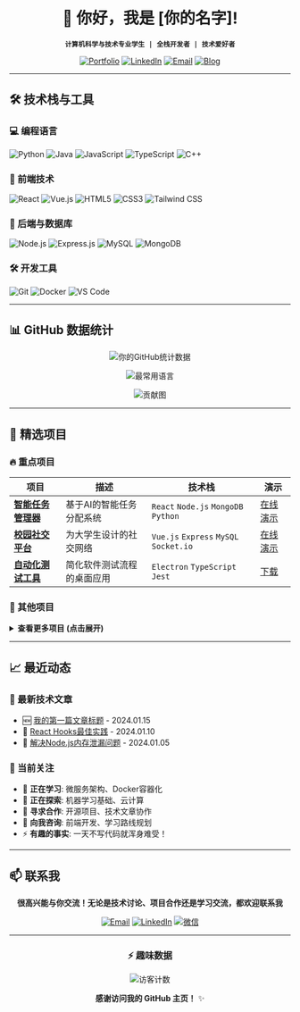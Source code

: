 <!-- 横幅部分 -->
<div align="center">

# 👋 你好，我是 [你的名字]!

**`计算机科学与技术专业学生 | 全栈开发者 | 技术爱好者`**

[![Portfolio](https://img.shields.io/badge/🌐-个人网站-00B4D8?style=for-the-badge)](你的网站链接)
[![LinkedIn](https://img.shields.io/badge/LinkedIn-0A66C2?style=for-the-badge&logo=linkedin&logoColor=white)](你的LinkedIn)
[![Email](https://img.shields.io/badge/Email-D14836?style=for-the-badge&logo=gmail&logoColor=white)](mailto:你的邮箱)
[![Blog](https://img.shields.io/badge/📝-技术博客-FF6B6B?style=for-the-badge)](你的博客链接)

</div>

---

## 🛠️ 技术栈与工具

### 💻 编程语言
![Python](https://img.shields.io/badge/Python-3776AB?style=for-the-badge&logo=python&logoColor=white)
![Java](https://img.shields.io/badge/Java-ED8B00?style=for-the-badge&logo=java&logoColor=white)
![JavaScript](https://img.shields.io/badge/JavaScript-F7DF1E?style=for-the-badge&logo=javascript&logoColor=black)
![TypeScript](https://img.shields.io/badge/TypeScript-3178C6?style=for-the-badge&logo=typescript&logoColor=white)
![C++](https://img.shields.io/badge/C++-00599C?style=for-the-badge&logo=c%2B%2B&logoColor=white)

### 🎨 前端技术
![React](https://img.shields.io/badge/React-20232A?style=for-the-badge&logo=react&logoColor=61DAFB)
![Vue.js](https://img.shields.io/badge/Vue.js-4FC08D?style=for-the-badge&logo=vue.js&logoColor=white)
![HTML5](https://img.shields.io/badge/HTML5-E34F26?style=for-the-badge&logo=html5&logoColor=white)
![CSS3](https://img.shields.io/badge/CSS3-1572B6?style=for-the-badge&logo=css3&logoColor=white)
![Tailwind CSS](https://img.shields.io/badge/Tailwind_CSS-38B2AC?style=for-the-badge&logo=tailwind-css&logoColor=white)

### 🔧 后端与数据库
![Node.js](https://img.shields.io/badge/Node.js-339933?style=for-the-badge&logo=nodedotjs&logoColor=white)
![Express.js](https://img.shields.io/badge/Express.js-000000?style=for-the-badge&logo=express&logoColor=white)
![MySQL](https://img.shields.io/badge/MySQL-4479A1?style=for-the-badge&logo=mysql&logoColor=white)
![MongoDB](https://img.shields.io/badge/MongoDB-47A248?style=for-the-badge&logo=mongodb&logoColor=white)

### 🛠️ 开发工具
![Git](https://img.shields.io/badge/Git-F05032?style=for-the-badge&logo=git&logoColor=white)
![Docker](https://img.shields.io/badge/Docker-2496ED?style=for-the-badge&logo=docker&logoColor=white)
![VS Code](https://img.shields.io/badge/VS_Code-007ACC?style=for-the-badge&logo=visual-studio-code&logoColor=white)

---

## 📊 GitHub 数据统计

<div align="center">
  
<!-- 动态统计卡片 -->
![你的GitHub统计数据](https://github-readme-stats.vercel.app/api?username=你的用户名&show_icons=true&theme=radical&hide_title=true)

<!-- 最常用语言 -->
![最常用语言](https://github-readme-stats.vercel.app/api/top-langs/?username=你的用户名&layout=compact&theme=radical&hide_title=true)

<!-- 连续贡献图 -->
![贡献图](https://github-readme-streak-stats.herokuapp.com/?user=你的用户名&theme=radical)

</div>

---

## 🚀 精选项目

### 🔥 重点项目
| 项目 | 描述 | 技术栈 | 演示 |
|------|------|--------|------|
| **[智能任务管理器](项目链接)** | 基于AI的智能任务分配系统 | `React` `Node.js` `MongoDB` `Python` | [在线演示](演示链接) |
| **[校园社交平台](项目链接)** | 为大学生设计的社交网络 | `Vue.js` `Express` `MySQL` `Socket.io` | [在线演示](演示链接) |
| **[自动化测试工具](项目链接)** | 简化软件测试流程的桌面应用 | `Electron` `TypeScript` `Jest` | [下载](下载链接) |

### 💼 其他项目
<details>
<summary><b>查看更多项目 (点击展开)</b></summary>

#### 🌐 Web 应用
- **[个人博客系统](链接)** - 基于React和Node.js的全栈博客系统
- **[在线代码编辑器](链接)** - 支持多语言的实时协作编辑器

#### 🛠️ 工具类
- **[API 测试工具](链接)** - 简化REST API测试的Chrome扩展
- **[数据可视化工具](链接)** - 将CSV数据转换为交互式图表

#### 🎮 趣味项目
- **[贪吃蛇游戏](链接)** - 使用Canvas开发的经典游戏
- **[天气应用](链接)** - 实时天气查询PWA应用
</details>

---

## 📈 最近动态

<!-- 最近博客文章 -->
### 📝 最新技术文章
- 🆕 [我的第一篇文章标题](文章链接) - 2024.01.15
- 🔄 [React Hooks最佳实践](文章链接) - 2024.01.10
- 🐛 [解决Node.js内存泄漏问题](文章链接) - 2024.01.05

<!-- 状态更新 -->
### 🎯 当前关注
- 🔭 **正在学习**: 微服务架构、Docker容器化
- 🌱 **正在探索**: 机器学习基础、云计算
- 👯 **寻求合作**: 开源项目、技术文章协作
- 💬 **向我咨询**: 前端开发、学习路线规划
- ⚡ **有趣的事实**: 一天不写代码就浑身难受！

---

## 📫 联系我

<div align="center">

**很高兴能与你交流！无论是技术讨论、项目合作还是学习交流，都欢迎联系我**

[![Email](https://img.shields.io/badge/📧-发送邮件-D14836?style=for-the-badge&logo=gmail&logoColor=white)](mailto:你的邮箱)
[![LinkedIn](https://img.shields.io/badge/💼-LinkedIn-0A66C2?style=for-the-badge&logo=linkedin&logoColor=white)](你的LinkedIn)
[![微信](https://img.shields.io/badge/💬-微信-07C160?style=for-the-badge&logo=wechat&logoColor=white)](你的微信二维码图片链接)

</div>

---

<div align="center">

### ⚡ 趣味数据
![访客计数](https://komarev.com/ghpvc/?username=你的用户名&color=blueviolet&style=flat-square)

**感谢访问我的 GitHub 主页！** ✨

</div>